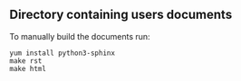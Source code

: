 <!--
SPDX-FileCopyrightText: 2017 Fermi Research Alliance, LLC
SPDX-License-Identifier: Apache-2.0
-->

## Directory containing users documents

To manually build the documents run:

```
yum install python3-sphinx
make rst
make html
```

